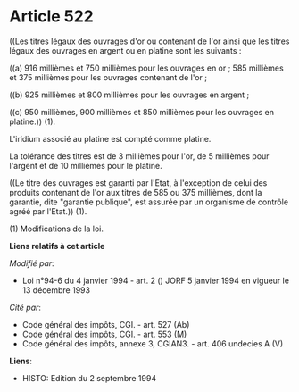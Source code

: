 # Article 522

((Les titres légaux des ouvrages d'or ou contenant de l'or ainsi que les titres légaux des ouvrages en argent ou en platine
sont les suivants :

((a) 916 millièmes et 750 millièmes pour les ouvrages en or ; 585 millièmes et 375 millièmes pour les ouvrages contenant de
l'or ;

((b) 925 millièmes et 800 millièmes pour les ouvrages en argent ;

((c) 950 millièmes, 900 millièmes et 850 millièmes pour les ouvrages en platine.)) (1).

L'iridium associé au platine est compté comme platine.

La tolérance des titres est de 3 millièmes pour l'or, de 5 millièmes pour l'argent et de 10 millièmes pour le platine.

((Le titre des ouvrages est garanti par l'Etat, à l'exception de celui des produits contenant de l'or aux titres de 585 ou
375 millièmes, dont la garantie, dite "garantie publique", est assurée par un organisme de contrôle agréé par l'Etat.)) (1).

(1) Modifications de la loi.

**Liens relatifs à cet article**

_Modifié par_:

  - Loi n°94-6 du 4 janvier 1994 - art. 2 () JORF 5 janvier 1994 en vigueur le 13 décembre 1993

_Cité par_:

  - Code général des impôts, CGI. - art. 527 (Ab)
  - Code général des impôts, CGI. - art. 553 (M)
  - Code général des impôts, annexe 3, CGIAN3. - art. 406 undecies A (V)

**Liens**:

  - HISTO: Edition du 2 septembre 1994
